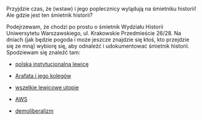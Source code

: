 Przyjdzie czas, że (wstaw) i jego poplecznicy wylądują na śmietniku historii! Ale gdzie jest ten śmietnik historii?

Podejrzewam, że chodzi po prostu o śmietnik Wydziału Historii Uniwersytetu Warszawskiego, ul. Krakowskie Przedmieście 26/28. Na dniach (jak będzie pogoda i może jeszcze znajdzie się ktoś, kto przejdzie się ze mną) wybiorę się, aby odnaleźć i udokumentować śmietnik historii. Spodziewam się znaleźć tam:

* [polską instytucjonalną lewicę](http://poland.indymedia.org/pl/2005/05/13512.shtml)

* [Arafata i jego kolegów](http://www.forum-znak.org.pl/index.php?t=przeglad&id=1421)

* [wszelkie lewicowe utopie](http://ue.k-raj.com.pl/cgi-bin/comments.cgi?view=434)

* [AWS](http://www.radio.com.pl/trojka/salon/default.asp?ID=1964)

* [demoliberalizm](http://www.republika.pl/adnikiel/chiny.html)
